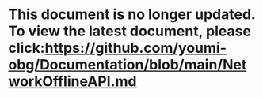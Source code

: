 # This document is no longer updated. To view the latest document, please click:https://github.com/youmi-obg/Documentation/blob/main/NetworkOfflineAPI.md
